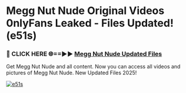 # Megg Nut Nude Original Videos 0nlyFans Leaked - Files Updated! (e51s)

<h3>🔴 CLICK HERE 🌐==►► <a href="https://tinyurl.com/yc6ubb5a" rel="nofollow">Megg Nut Nude Updated Files</a></h3>

Get Megg Nut Nude and all content. Now you can access all videos and pictures of Megg Nut Nude. New Updated Files 2025!

[![e51s](https://i.imgur.com/7eu0CRL.gif)](https://tinyurl.com/yc6ubb5a)
